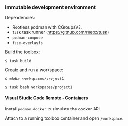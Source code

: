 ### Immutable development environment

Dependencies:

* Rootless podman with CGroupsV2.
* `tusk` task runner (https://github.com/rliebz/tusk)
* `podman-compose`
* `fuse-overlayfs`

Build the toolbox:

`$ tusk build`

Create and run a workspace:

`$ mkdir workspaces/project1`

`$ tusk bash workspaces/project1`

#### Visual Studio Code Remote - Containers
Install `podman-docker` to simulate the docker API.

Attach to a running toolbox container and open `/workspace`.
